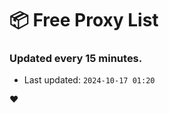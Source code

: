 # :package: Free Proxy List
### Updated every 15 minutes.

- Last updated: `2024-10-17 01:20`

:heart:
